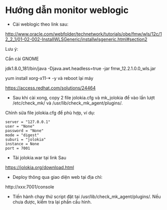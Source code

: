 # Hướng dẫn monitor weblogic

- Cài weblogic theo link sau:

http://www.oracle.com/webfolder/technetwork/tutorials/obe/fmw/wls/12c/12_2_1/01-02-002-InstallWLSGeneric/installwlsgeneric.html#section2

Lưu ý:

Cần cài GNOME

jdk1.8.0_181/bin/java -Djava.awt.headless=true -jar fmw_12.2.1.0.0_wls.jar

yum install xorg-x11-* -y và reboot lại máy

https://access.redhat.com/solutions/24464

- Sau khi cài xong, copy 2 file jolokia.cfg và mk_jolokia để vào lần lượt /etc/check_mk/ và /usr/lib/check_mk_agent/plugins/.

Chỉnh sửa file jolokia.cfg để phù hợp, ví dụ:

```
server = "127.0.0.1"
user = "None"
password = "None"
mode = "digest"
suburi = "jolokia"
instance = None
port = 7001
```

- Tải jolokia.war tại link Sau

https://jolokia.org/download.html

- Deploy thông qua giao diện web tại địa chỉ:

http://xxx:7001/console

- Tiến hành chạy thử script đặt tại /usr/lib/check_mk_agent/plugins/. Nếu chưa được, kiểm tra lại phần cấu hình.
